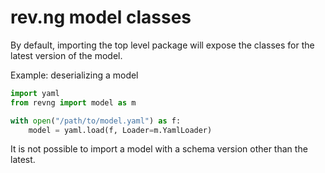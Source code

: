 # rev.ng model classes

By default, importing the top level package will expose the classes for the latest version of the model.

Example: deserializing a model

```python
import yaml
from revng import model as m

with open("/path/to/model.yaml") as f:
    model = yaml.load(f, Loader=m.YamlLoader)
```

It is not possible to import a model with a schema version other than the latest.
